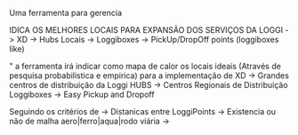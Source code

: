 Uma ferramenta para gerencia

IDICA OS MELHORES LOCAIS PARA EXPANSÃO DOS SERVIÇOS DA LOGGI
        -> XD
        -> Hubs Locais
        -> Loggiboxes
        -> PickUp/DropOff points (loggiboxes like)




"
 a ferramenta irá indicar como mapa de calor os locais ideais (Através de pesquisa probabilistica e empirica)
 para a implementação de 
 XD
        -> Grandes centros de distribuição da Loggi
 HUBS
        -> Centros Regionais de Distribuição
 Loggiboxes 
        -> Easy Pickup and Dropoff

Seguindo os critérios de
        -> Distanicas entre LoggiPoints
        -> Existencia ou não de malha aero|ferro|aqua|rodo viária
        -> 

